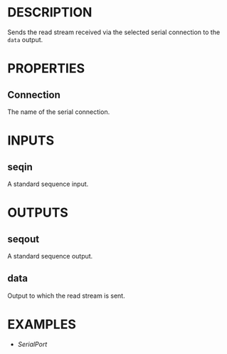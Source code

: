 # DESCRIPTION

Sends the read stream received via the selected serial connection to the `data` output.

# PROPERTIES

## Connection

The name of the serial connection.

# INPUTS

## seqin

A standard sequence input.

# OUTPUTS

## seqout

A standard sequence output.

## data

Output to which the read stream is sent.

# EXAMPLES

-   _SerialPort_